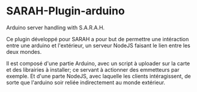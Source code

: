 SARAH-Plugin-arduino
====================

Arduino server handling with S.A.R.A.H.

Ce plugin développé pour SARAH a pour but de permettre une intéraction entre une arduino et l'extérieur, un serveur NodeJS faisant le lien entre les deux mondes.

Il est composé d'une partie Arduino, avec un script à uploader sur la carte et des librairies à installer; ce servant à actionner des emmetteurs par exemple.
Et d'une parte NodeJS, avec laquelle les clients intéragissent, de sorte que l'arduino soir reliée indirectement au monde extérieur.
